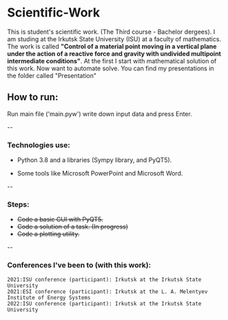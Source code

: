 # Scientific-Work
  This is student's scientific work. (The Third course - Bachelor dergees). I am studing at the Irkutsk State University (ISU) at a faculty of mathematics.
The work is called **"Control of a material point moving in a vertical plane under the action of a reactive force and gravity with undivided multipoint intermediate conditions"**. At the first I start with mathematical solution of this work. Now want to automate solve. 
You can find my presentations in the folder called "Presentation"

## How to run:
  Run main file ('main.pyw') write down input data and press Enter.
  
--

### Technologies use:

 + Python 3.8 and a libraries (Sympy library, and PyQT5).
  
 + Some tools like Microsoft PowerPoint and Microsoft Word.
  
 --
  
### Steps:
 + ~~Code a basic GUI with PyQT5.~~ 
 + ~~Code a solution of a task. (In progress)~~
 + ~~Code a plotting utility.~~
   
--

### Conferences I've been to (with this work):
    2021:ISU conference (participant): Irkutsk at the Irkutsk State University
    2021:ESI conference (participant): Irkutsk at the L. A. Melentyev Institute of Energy Systems 
    2022:ISU conference (participant): Irkutsk at the Irkutsk State University

  
